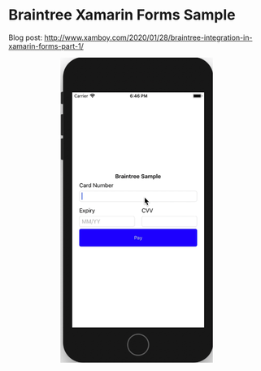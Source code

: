 # Braintree Xamarin Forms Sample

Blog post: http://www.xamboy.com/2020/01/28/braintree-integration-in-xamarin-forms-part-1/

<p align="center">
<img width="300" height:"700" src="cardSample.gif" title="Android"/>
</p>
